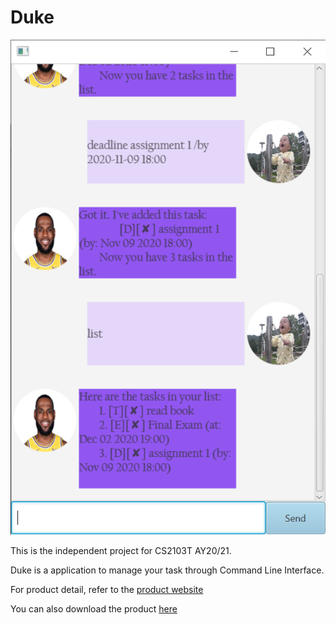 # Duke

![Ui demo](https://github.com/Lingy12/ip/blob/master/docs/Ui.png)

This is the independent project for CS2103T AY20/21.

Duke is a application to manage your task through Command Line Interface.

For product detail, refer to the [product website](https://lingy12.github.io/ip/) 

You can also download the product [here](https://github.com/Lingy12/ip/releases)
